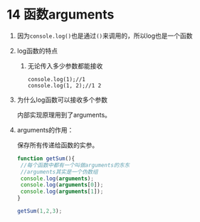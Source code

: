 # 14 函数arguments

1. 因为`console.log()`也是通过`()`来调用的，所以log也是一个函数

2. log函数的特点

   1. 无论传入多少参数都能接收

      ```
      console.log(1);//1
      console.log(1, 2);//1 2
      ```

3. 为什么log函数可以接收多个参数

   内部实现原理用到了arguments。

4. arguments的作用：

   保存所有传递给函数的实参。

   ```javascript
   function getSum(){
   	//每个函数中都有一个叫做arguments的东东
   	//arguments其实是一个伪数组
   	console.log(arguments);
   	console.log(arguments[0]);
   	console.log(arguments[1]);
   }
   
   getSum(1,2,3);
   ```

   